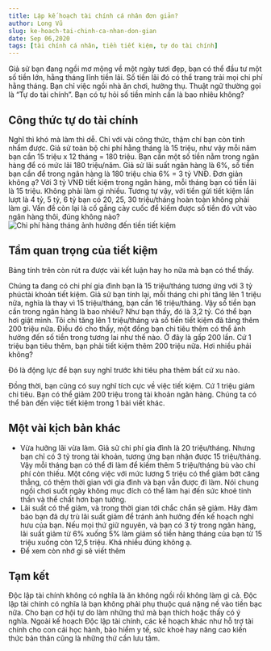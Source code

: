 ```yaml
---
title: Lập kế hoạch tài chính cá nhân đơn giản?
author: Long Vũ
slug: ke-hoach-tai-chinh-ca-nhan-don-gian 
date: Sep 06,2020
tags: [tài chính cá nhân, tiền tiết kiệm, tự do tài chính]
---
```

Giả sử bạn đang ngồi mơ mộng về một ngày tươi đẹp, bạn có thể đầu tư một số tiền lớn, hằng tháng lĩnh tiền lãi. Số tiền lãi đó có thể trang trải mọi chi phí hằng tháng. Bạn chỉ việc ngồi nhà ăn chơi, hưởng thụ. Thuật ngữ thường gọi là “Tự do tài chính”. Bạn có tự hỏi số tiền mình cần là bao nhiêu không?

## Công thức tự do tài chính

Nghĩ thì khó mà làm thì dễ. Chỉ với vài công thức, thậm chí bạn còn tính nhẩm được. Giả sử toàn bộ chi phí hằng tháng là 15 triệu, như vậy mỗi năm bạn cần 15 triệu x 12 tháng = 180 triệu. Bạn cần một số tiền nằm trong ngân hàng để có mức lãi 180 triệu/năm. Giả sử lãi suất ngân hàng là 6%, số tiền bạn cần để trong ngân hàng là 180 triệu chia 6% = 3 tỷ VNĐ.
Đơn giản không ạ?
Với 3 tỷ VNĐ tiết kiệm trong ngân hàng, mỗi tháng bạn có tiền lãi là 15 triệu. Không phải làm gì nhiều.
Tương tự vậy, với tiền gửi tiết kiệm lần lượt là 4 tỷ, 5 tỷ, 6 tỷ bạn có 20, 25, 30 triệu/tháng hoàn toàn không phải làm gì. 
Vấn đề còn lại là cố gắng cày cuốc để kiếm được số tiền đó vứt vào ngân hàng thôi, đúng không nào?
![Chi phí hàng tháng ảnh hưởng đến tiền tiết kiệm](img/chi-phi-hang-thang.png)

## Tầm quan trọng của tiết kiệm 
Bảng tính trên còn rút ra được vài kết luận hay ho nữa mà bạn có thể thấy.

Chúng ta đang có chi phí gia đình bạn là 15 triệu/tháng tương ứng với 3 tỷ phúctài khoản tiết kiệm. Giả sử bạn tính lại, mỗi tháng chi phí tăng lên 1 triệu nữa, nghĩa là thay vì 15 triệu/tháng, bạn cần 16 triệu/tháng. Vậy số tiền bạn cần trong ngân hàng là bao nhiêu? Như bạn thấy, đó là 3,2 tỷ. Có thể bạn hơi giật mình. Tôi chỉ tăng lên 1 triệu/tháng và số tiền tiết kiệm đã tăng thêm 200 triệu nữa. 
Điều đó cho thấy, một đồng bạn chi tiêu thêm có thể ảnh hưởng đến số tiền trong tương lai như thế nào. Ở đây là gấp 200 lần. Cứ 1 triệu bạn tiêu thêm, bạn phải tiết kiệm thêm 200 triệu nữa. Hơi nhiều phải không?

Đó là động lực để bạn suy nghĩ trước khi tiêu pha thêm bất cứ xu nào.

Đồng thời, bạn cũng có suy nghĩ tích cực về việc tiết kiệm. Cứ 1 triệu giảm chi tiêu. Bạn có thể giảm 200 triệu trong tài khoản ngân hàng. Chúng ta có thể bàn đến việc tiết kiệm trong 1 bài viết khác.

## Một vài kịch bản khác

- Vừa hưởng lãi vừa làm. Giả sử chi phí gia đình là 20 triệu/tháng. Nhưng bạn chỉ có 3 tỷ trong tài khoản, tương ứng bạn nhận được 15 triệu/tháng. Vậy mỗi tháng bạn có thể đi làm để kiếm thêm 5 triệu/tháng bù vào chi phí còn thiếu. Một công việc với mức lương 5 triệu có thể giảm bớt căng thẳng, có thêm thời gian với gia đình và bạn vẫn được đi làm. Nói chung ngồi chơi suốt ngày không mục đích có thể làm hại đến sức khoẻ tinh thần và thể chất hơn bạn tưởng.
- Lãi suất có thể giảm, và trong thời gian tới chắc chắn sẽ giảm. Hãy đảm bảo bạn đã dự trù lãi suất giảm để tránh ảnh hưởng đến kế hoạch nghỉ hưu của bạn. Nếu mọi thứ giữ nguyên, và bạn có 3 tỷ trong ngân hàng, lãi suất giảm từ 6% xuống 5% làm giảm số tiền hàng tháng của bạn từ 15 triệu xuống còn 12,5 triệu. Khá nhiều đúng không ạ.
- Để xem còn nhớ gì sẽ viết thêm

## Tạm kết

Độc lập tài chính không có nghĩa là ăn không ngồi rồi không làm gì cả. Độc lập tài chính có nghĩa là bạn không phải phụ thuộc quá nặng nề vào tiền bạc nữa. Cho bạn cơ hội tự do làm những thứ mà bạn thích hoặc thấy có ý nghĩa. Ngoài kế hoạch Độc lập tài chính,  các kế hoạch khác như hỗ trợ tài chính cho con cái học hành, bảo hiểm y tế, sức khoẻ hay nâng cao kiến thức bản thân cũng là những thứ cần lưu tâm. 

